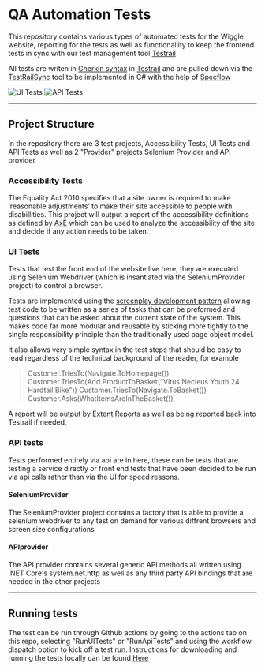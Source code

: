 # QA Automation Tests
This repository contains various types of automated tests for the Wiggle website, reporting for the tests as well as functionallity to keep the frontend tests in sync with our test management tool [Testrail](https://wigglecrcqa.testrail.net/index.php?/dashboard)

All tests are writen in [Gherkin syntax](https://cucumber.io/docs/gherkin/) in [Testrail](https://wigglecrcqa.testrail.net/) and are pulled down via the [TestRailSync](https://github.com/WiggleCRC/qa-testrailsync) tool to be implemented in C# with the help of [Specflow](https://specflow.org/)

![UI Tests](https://github.com/WiggleCRC/qa-automation-tests/actions/workflows/RunUITests.yml/badge.svg) ![API Tests](https://github.com/WiggleCRC/qa-automation-tests/actions/workflows/RunAPITests.yml/badge.svg)

---

## Project Structure
In the repository there are 3 test projects, Accessibility Tests, UI Tests and API Tests as well as 2 "Provider" projects Selenium Provider and API provider 

### Accessibility Tests
The Equality Act 2010 specifies that a site owner is required to make ‘reasonable adjustments’ to make their site accessible to people with disabillities. This project will output a report of the accessibility definitions as defined by [AxE](https://www.deque.com/axe/) which can be used to analyze the accessibility of the site and decide if any action needs to be taken. 

### UI Tests
Tests that test the front end of the website live here, they are executed using Selenium Webdriver (which is insantiated via the SeleniumProvider project) to control a browser.

Tests are implemented using the [screenplay development pattern](https://serenity-js.org/handbook/design/screenplay-pattern.html) allowing test code to be written as a series of tasks that can be preformed and questions that can be asked about the current state of the system. This makes code far more modular and reusable by sticking more tightly to the single responsibility principle than the traditionally used page object model. 

It also allows very simple syntax in the test steps that should be easy to read regardless of the technical background of the reader, for example
> Customer.TriesTo(Navigate.ToHomepage())
> Customer.TriesTo(Add.ProductToBasket("Vitus Necleus Youth 24 Hardtail Bike"))
> Customer.TriesTo(Navigate.ToBasket())
> Customer.Asks(WhatItemsAreInTheBasket())

A report will be output by [Extent Reports](http://www.extentreports.com/) as well as being reported back into Testrail if needed.

### API tests
Tests performed entirely via api are in here, these can be tests that are testing a service directly or front end tests that have been decided to be run via api calls rather than via the UI for speed reasons.

#### SeleniumProvider
The SeleniumProvider project contains a factory that is able to provide a selenium webdriver to any test on demand for various diffrent browsers and screen size configurations  

#### APIprovider
The API provider contains several generic API methods all written using .NET Core's system.net.http as well as any third party API bindings that are needed in the other projects

---

## Running tests
The test can be run through Github actions by going to the actions tab on this repo, selecting "RunUITests" or "RunApiTests" and using the workflow dispatch option to kick off a test run. Instructions for downloading and running the tests locally can be found [Here](https://wigglecrc.atlassian.net/wiki/spaces/TEST/pages/30769163/How+to+run+locally)

